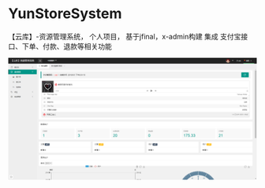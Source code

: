 # YunStoreSystem
【云库】-资源管理系统，
个人项目，
基于jfinal，x-admin构建
集成 支付宝接口、下单、付款、退款等相关功能


![yun01.png](https://github.com/FrandeYe/YunStoreSystem/blob/master/yunstore-common/db/yun01.png)
